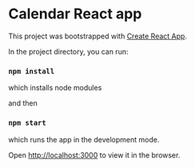 # Calendar React app

This project was bootstrapped with [Create React App](https://github.com/facebook/create-react-app).

In the project directory, you can run:

### `npm install` 

which installs node modules

and then

### `npm start` 

which runs the app in the development mode.

Open [http://localhost:3000](http://localhost:3000) to view it in the browser.
